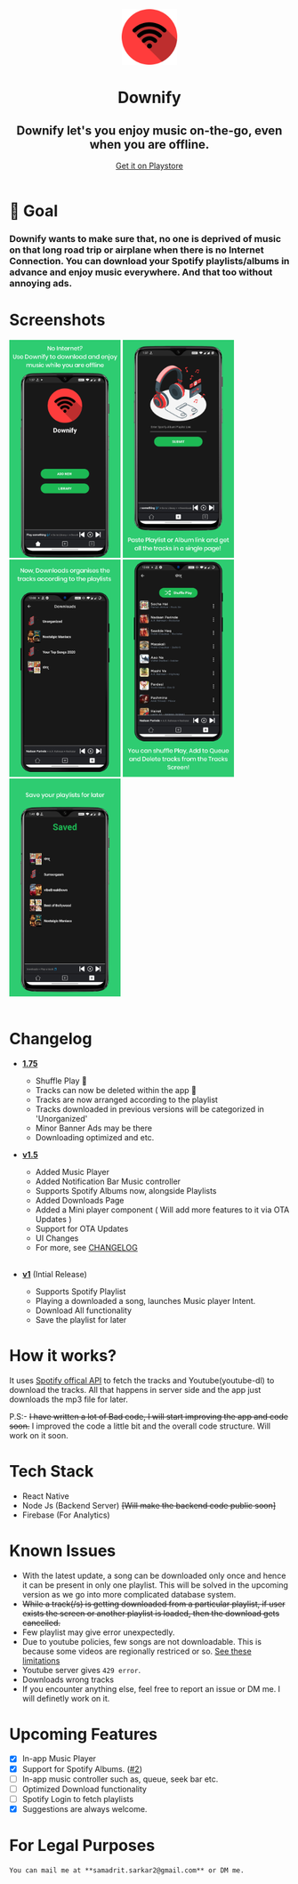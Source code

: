 <div align="center">
<img src='src/assets/homeLogo.png' width='100'>
<h1><strong>Downify</strong></h1>
<h2 >
    Downify let's you enjoy music on-the-go, even when you are offline.
    </h2>
</div>

<div align='center' >
<a href="https://play.google.com/store/apps/details?id=com.sam.downify" >
Get it on Playstore
</a>
 </div>
<br>

# 🎯 Goal

<h3>
Downify wants to make sure that, no one is deprived of music on that long road trip or airplane when there is no Internet Connection.
You can download your Spotify playlists/albums in advance and enjoy music everywhere. And that too without annoying ads.
</h3>

# Screenshots

<div>
    <img src="screenshots/1.png" width="200" />
    <img src="screenshots/2.png" width="200" />
    <img src="screenshots/3.png" width="200" />
    <img src="screenshots/4.png" width="200" />
    <img src="screenshots/5.png" width="200" />
</div>
<br>

# Changelog

- [**1.75**](https://github.com/samadritsarkar2/spotifyDown/tree/version1.75)

  - Shuffle Play 🔀
  - Tracks can now be deleted within the app 🚮
  - Tracks are now arranged according to the playlist
  - Tracks downloaded in previous versions will be categorized in 'Unorganized'
  - Minor Banner Ads may be there
  - Downloading optimized and etc.

- [**v1.5**](https://github.com/samadritsarkar2/spotifyDown/tree/version1.5)
  - Added Music Player
  - Added Notification Bar Music controller
  - Supports Spotify Albums now, alongside Playlists
  - Added Downloads Page
  - Added a Mini player component ( Will add more features to it via OTA Updates )
  - Support for OTA Updates
  - UI Changes
  - For more, see [CHANGELOG](/CHANGELOG.MD)
    <br>
    <br>
- [**v1**](https://github.com/samadritsarkar2/spotifyDown/tree/version1) (Intial Release)
  - Supports Spotify Playlist
  - Playing a downloaded a song, launches Music player Intent.
  - Download All functionality
  - Save the playlist for later

# How it works?

It uses <a href="https://developer.spotify.com/">Spotify offical API</a> to fetch the tracks and Youtube(youtube-dl) to download the tracks. All that happens in server side and the app just downloads the mp3 file for later.

P.S:- ~~I have written a lot of Bad code, I will start improving the app and code soon.~~
I improved the code a little bit and the overall code structure. Will work on it soon.

# Tech Stack

- React Native
- Node Js (Backend Server) ~~[Will make the backend code public soon]~~
- Firebase (For Analytics)

# Known Issues

- With the latest update, a song can be downloaded only once and hence it can be present in only one playlist. This will be solved in the upcoming version as we go into more complicated database system.
- ~~While a track(/s) is getting downloaded from a particular playlist, if user exists the screen or another playlist is loaded, then the download gets cancelled.~~
- Few playlist may give error unexpectedly.
- Due to youtube policies, few songs are not downloadable. This is because some videos are regionally restriced or so. [See these limitations](https://github.com/fent/node-ytdl-core#limitations)
- Youtube server gives `429 error`.
- Downloads wrong tracks
- If you encounter anything else, feel free to report an issue or DM me. I will definetly work on it.

# Upcoming Features

- [x] In-app Music Player
- [x] Support for Spotify Albums. ([#2](https://github.com/samadritsarkar2/spotifyDown/issues/2))
- [ ] In-app music controller such as, queue, seek bar etc.
- [ ] Optimized Download functionality
- [ ] Spotify Login to fetch playlists
- [x] Suggestions are always welcome.

# For Legal Purposes

    You can mail me at **samadrit.sarkar2@gmail.com** or DM me.
